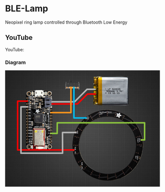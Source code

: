# BLE-Lamp
Neopixel ring lamp controlled through Bluetooth Low Energy

## YouTube

YouTube: 

### Diagram

![Diagram](/circuit-diagram.jpg?raw=true "Diagram")
